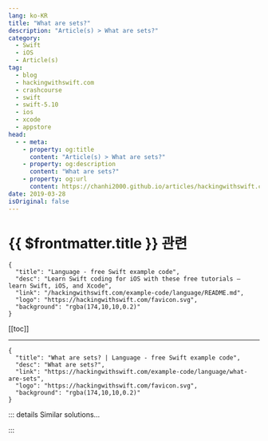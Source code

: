 ```yaml
---
lang: ko-KR
title: "What are sets?"
description: "Article(s) > What are sets?"
category:
  - Swift
  - iOS
  - Article(s)
tag: 
  - blog
  - hackingwithswift.com
  - crashcourse
  - swift
  - swift-5.10
  - ios
  - xcode
  - appstore
head:
  - - meta:
    - property: og:title
      content: "Article(s) > What are sets?"
    - property: og:description
      content: "What are sets?"
    - property: og:url
      content: https://chanhi2000.github.io/articles/hackingwithswift.com/example-code/language/what-are-sets.html
date: 2019-03-28
isOriginal: false
---
```


# {{ $frontmatter.title }} 관련

```component VPCard
{
  "title": "Language - free Swift example code",
  "desc": "Learn Swift coding for iOS with these free tutorials – learn Swift, iOS, and Xcode",
  "link": "/hackingwithswift.com/example-code/language/README.md",
  "logo": "https://hackingwithswift.com/favicon.svg",
  "background": "rgba(174,10,10,0.2)"
}
```

[[toc]]

---

```component VPCard
{
  "title": "What are sets? | Language - free Swift example code",
  "desc": "What are sets?",
  "link": "https://hackingwithswift.com/example-code/language/what-are-sets",
  "logo": "https://hackingwithswift.com/favicon.svg",
  "background": "rgba(174,10,10,0.2)"
}
```

<!-- TODO: 작성 -->

<!-- 
Sets are a type of sequence similar to arrays, except they may not store any item more than once and are unordered. This eliminates them from many places where you would use an array, but they do have one special super-power: it’s extremely fast to check whether a set contains a specific value. In fact, sets perform this operation at the same speed whether they contain 10 items or 10,000 items.

Sets can be created directly from arrays, then used like them in many ways. For example:

```swift
var numbers = Set([1, 2, 3])
```

You can then go ahead and check whether that contains a specific value, like this:

```swift
print(numbers.contains(5))
```

Because sets don’t have any concept of ordering, they don’t have an `append()` method. Instead, they use `insert()`, like this:

```swift
numbers.insert(5)
```

-->

::: details Similar solutions…

<!--
/example-code/language/when-to-use-a-set-rather-than-an-array">When to use a set rather than an array 
/example-code/uikit/how-to-add-a-shadow-to-a-uiview">How to add a shadow to a UIView 
/example-code/language/what-are-convenience-initializers">What are convenience initializers? 
/quick-start/swiftui/how-to-let-users-move-rows-in-a-list">How to let users move rows in a list 
/quick-start/swiftui/what-is-the-gesturestate-property-wrapper">What is the @GestureState property wrapper?</a>
-->

:::

